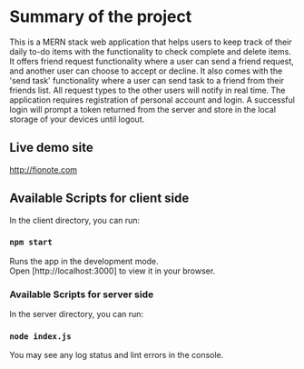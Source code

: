 # Summary of the project

This is a MERN stack web application that helps users to keep track of their daily to-do items with the functionality to check complete and delete items. It offers friend request functionality where a user can send a friend request, and another user can choose to accept or decline. It also comes with the 'send task' functionality where a user can send task to a friend from their friends list. All request types to the other users will notify in real time. The application requires registration of personal account and login. A successful login will prompt a token returned from the server and store in the local storage of your devices until logout.

## Live demo site

http://fionote.com

## Available Scripts for client side

In the client directory, you can run:

### `npm start`

Runs the app in the development mode.\
Open [http://localhost:3000] to view it in your browser.


### Available Scripts for server side
In the server directory, you can run:

### `node index.js`

You may see any log status and lint errors in the console.

